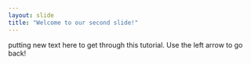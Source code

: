 ```yaml
---
layout: slide
title: "Welcome to our second slide!"
---
```

putting new text here to get through this tutorial.
Use the left arrow to go back!
